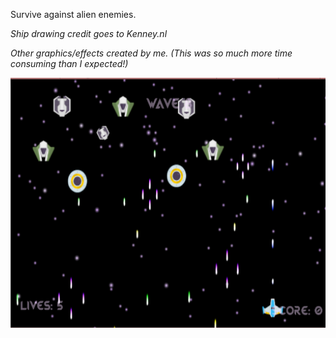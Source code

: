 Survive against alien enemies.

*Ship drawing credit goes to Kenney.nl*

*Other graphics/effects created by me. (This was so much more time consuming than I expected!)*

<img src="Galarix1.PNG" height="400" width="600" >

